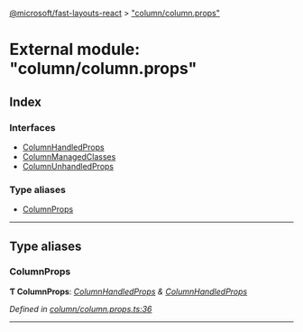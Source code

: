 [@microsoft/fast-layouts-react](../README.md) > ["column/column.props"](../modules/_column_column_props_.md)

# External module: "column/column.props"

## Index

### Interfaces

* [ColumnHandledProps](../interfaces/_column_column_props_.columnhandledprops.md)
* [ColumnManagedClasses](../interfaces/_column_column_props_.columnmanagedclasses.md)
* [ColumnUnhandledProps](../interfaces/_column_column_props_.columnunhandledprops.md)

### Type aliases

* [ColumnProps](_column_column_props_.md#columnprops)

---

## Type aliases

<a id="columnprops"></a>

###  ColumnProps

**Ƭ ColumnProps**: *[ColumnHandledProps](../interfaces/_column_column_props_.columnhandledprops.md) & [ColumnHandledProps](../interfaces/_column_column_props_.columnhandledprops.md)*

*Defined in [column/column.props.ts:36](https://github.com/Microsoft/fast-dna/blob/164dd3ca/packages/fast-layouts-react/src/column/column.props.ts#L36)*

___

